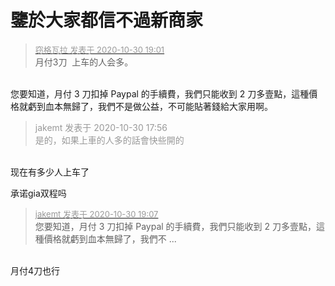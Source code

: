 # 鑒於大家都信不過新商家


<div class="quote"><blockquote><font size="2"><a href="https://www.hostloc.com/forum.php?mod=redirect&amp;goto=findpost&amp;pid=9376661&amp;ptid=760267" target="_blank"><font color="#999999">窃格瓦拉 发表于 2020-10-30 19:01</font></a></font><br />
月付3刀&nbsp;&nbsp;上车的人会多。</blockquote></div><br />
您要知道，月付 3 刀扣掉 Paypal 的手續費，我們只能收到 2 刀多壹點，這種價格就虧到血本無歸了，我們不是做公益，不可能貼著錢給大家用啊。

<div class="quote"><blockquote><font color="#999999">jakemt 发表于 2020-10-30 17:56</font><br />
<font color="#999999">是的，如果上車的人多的話會快些開的</font></blockquote></div><br />
现在有多少人上车了

承诺gia双程吗

<div class="quote"><blockquote><font size="2"><a href="https://www.hostloc.com/forum.php?mod=redirect&amp;goto=findpost&amp;pid=9376678&amp;ptid=760267" target="_blank"><font color="#999999">jakemt 发表于 2020-10-30 19:07</font></a></font><br />
您要知道，月付 3 刀扣掉 Paypal 的手續費，我們只能收到 2 刀多壹點，這種價格就虧到血本無歸了，我們不 ...</blockquote></div><br />
月付4刀也行
